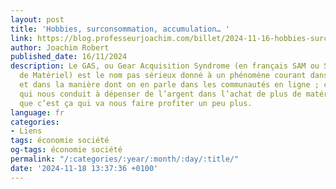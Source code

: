 ```yaml
---
layout: post
title: 'Hobbies, surconsommation, accumulation… '
link: https://blog.professeurjoachim.com/billet/2024-11-16-hobbies-surconsommation-accumulation
author: Joachim Robert
published_date: 16/11/2024
description: Le GAS, ou Gear Acquisition Syndrome (en français SAM ou Syndrome d’Acquisition
  de Matériel) est le nom pas sérieux donné à un phénomène courant dans les loisirs,
  et dans la manière dont on en parle dans les communautés en ligne ; c’est le penchant
  qui nous conduit à dépenser de l’argent dans l’achat de plus de matériel en pensant
  que c’est ça qui va nous faire profiter un peu plus.
language: fr
categories:
- Liens
tags: économie société
og-tags: économie société
permalink: "/:categories/:year/:month/:day/:title/"
date: '2024-11-18 13:37:36 +0100'
---
```

